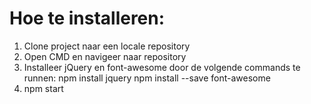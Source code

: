 # Hoe te installeren:

1. Clone project naar een locale repository
2. Open CMD en navigeer naar repository
3. Installeer jQuery en font-awesome door de volgende commands te runnen:
    npm install jquery
    npm install --save font-awesome
4. npm start
